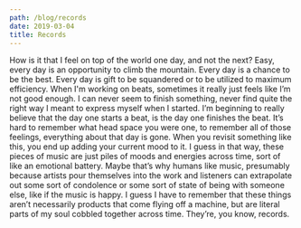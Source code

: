 ```yaml
---
path: /blog/records
date: 2019-03-04
title: Records
---
```

How is it that I feel on top of the world one day, and not the next? Easy, every day is an opportunity to climb the mountain. Every day is a chance to be the best. Every day is gift to be squandered or to be utilized to maximum efficiency. When I'm working on beats, sometimes it really just feels like I’m not good enough. I can never seem to finish something, never find quite the right way I meant to express myself when I started. I’m beginning to really believe that the day one starts a beat, is the day one finishes the beat. It’s hard to remember what head space you were one, to remember all of those feelings, everything about that day is gone. When you revisit something like this, you end up adding your current mood to it. I guess in that way, these pieces of music are just piles of moods and energies across time, sort of like an emotional battery. Maybe that’s why humans like music, presumably because artists pour themselves into the work and listeners can extrapolate out some sort of condolence or some sort of state of being with someone else, like if the music is happy. I guess I have to remember that these things aren’t necessarily products that come flying off a machine, but are literal parts of my soul cobbled together across time. They’re, you know, records.
